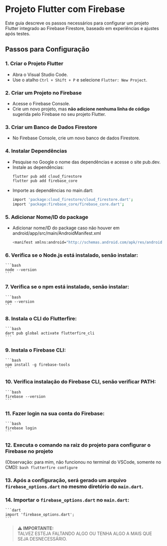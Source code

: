 # Projeto Flutter com Firebase

Este guia descreve os passos necessários para configurar um projeto Flutter integrado ao Firebase Firestore, baseado em experiências e ajustes após testes.

## Passos para Configuração

### 1. Criar o Projeto Flutter
- Abra o Visual Studio Code.
- Use o atalho `Ctrl + Shift + P` e selecione `Flutter: New Project`.

### 2. Criar um Projeto no Firebase
- Acesse o Firebase Console.
- Crie um novo projeto, mas **não adicione nenhuma linha de código** sugerida pelo Firebase no seu projeto Flutter.

### 3. Criar um Banco de Dados Firestore
- No Firebase Console, crie um novo banco de dados Firestore.

### 4. Instalar Dependências
- Pesquise no Google o nome das dependências e acesse o site pub.dev.
- Instale as dependências:
  ```sh
  flutter pub add cloud_firestore
  flutter pub add firebase_core
- Importe as dependências no main.dart:
  ```sh
  import 'package:cloud_firestore/cloud_firestore.dart';
  import 'package:firebase_core/firebase_core.dart';
### 5. Adicionar Nome/ID do package
- Adicionar nome/ID do package caso não houver em android/app/src/main/AndroidManifest.xml
  ```sh
  <manifest xmlns:android="http://schemas.android.com/apk/res/android" package="com.example.NOME_QUE_EU_QUISER">

### 6. Verifica se o Node.js está instalado, senão instalar:
    ```bash
    node --version
    ```

### 7. Verifica se o npm está instalado, senão instalar:
    ```bash
    npm --version
    ```

### 8. Instala o CLI do Flutterfire:
    ```bash
    dart pub global activate flutterfire_cli
    ```

### 9. Instala o Firebase CLI:
    ```bash
    npm install -g firebase-tools
    ```

### 10. Verifica instalação do Firebase CLI, senão verificar PATH:
    ```bash
    firebase --version
    ```

### 11. Fazer login na sua conta do Firebase:
    ```bash
    firebase login
    ```

### 12. Executa o comando na raiz do projeto para configurar o Firebase no projeto
   (Observação: para mim, não funcionou no terminal do VSCode, somente no CMD):
    ```bash
    flutterfire configure
    ```

### 13. Após a configuração, será gerado um arquivo `firebase_options.dart` no mesmo diretório do `main.dart`.

### 14. Importar o `firebase_options.dart` no `main.dart`:
    ```dart
    import 'firebase_options.dart';
    ```

> **⚠️ IMPORTANTE:**  
> TALVEZ ESTEJA FALTANDO ALGO OU TENHA ALGO A MAIS QUE SEJA DESNECESSÁRIO.
